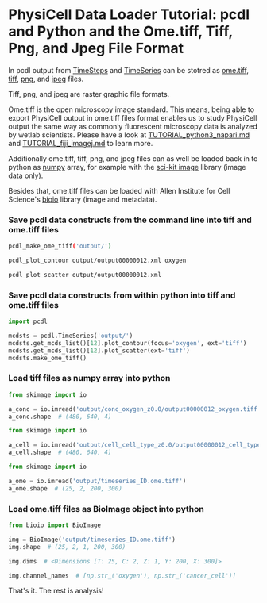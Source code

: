 # PhysiCell Data Loader Tutorial: pcdl and Python and the Ome.tiff, Tiff, Png, and Jpeg File Format

In pcdl output from [TimeSteps](https://github.com/elmbeech/physicelldataloader/blob/master/man/TUTORIAL_python3_timestep.md) and [TimeSeries](https://github.com/elmbeech/physicelldataloader/blob/master/man/TUTORIAL_python3_timeseries.md) can be stotred as [ome.tiff](https://www.openmicroscopy.org/ome-files/), [tiff](https://www.loc.gov/preservation/digital/formats/fdd/fdd000022.shtml), [png](http://libpng.org/pub/png/), and [jpeg](https://jpeg.org/jpeg/) files.

Tiff, png, and jpeg are raster graphic file formats.

Ome.tiff is the open microscopy image standard.
This means, being able to export PhysiCell output in ome.tiff files format
enables us to study PhysiCell output the same way
as commonly fluorescent microscopy data is analyzed by wetlab scientists.
Please have a look at [TUTORIAL_python3_napari.md](https://github.com/elmbeech/physicelldataloader/blob/master/man/TUTORIAL_python3_napari.md)
and [TUTORIAL_fiji_imagej.md](https://github.com/elmbeech/physicelldataloader/blob/master/man/TUTORIAL_fijiimagej.md) to learn more.


Additionally ome.tiff, tiff, png, and jpeg files can as well be loaded back in to python as [numpy](https://numpy.org/) array, for example with the [sci-kit image](https://scikit-image.org/) library (image data only).

Besides that, ome.tiff files can be loaded with Allen Institute for Cell Science's [bioio](https://bioio-devs.github.io/bioio/OVERVIEW.html) library (image and metadata).


### Save pcdl data constructs from the command line into tiff and ome.tiff files

```bash
pcdl_make_ome_tiff('output/')
```
```bash
pcdl_plot_contour output/output00000012.xml oxygen
```
```bash
pcdl_plot_scatter output/output00000012.xml
```


### Save pcdl data constructs from within python into tiff and ome.tiff files

```python
import pcdl

mcdsts = pcdl.TimeSeries('output/')
mcdsts.get_mcds_list()[12].plot_contour(focus='oxygen', ext='tiff')
mcdsts.get_mcds_list()[12].plot_scatter(ext='tiff')
mcdsts.make_ome_tiff()
```


### Load tiff files as numpy array into python

```python
from skimage import io

a_conc = io.imread('output/conc_oxygen_z0.0/output00000012_oxygen.tiff')
a_conc.shape  # (480, 640, 4)
```
```python
from skimage import io

a_cell = io.imread('output/cell_cell_type_z0.0/output00000012_cell_type.tiff')
a_cell.shape  # (480, 640, 4)
```
```python
from skimage import io

a_ome = io.imread('output/timeseries_ID.ome.tiff')
a_ome.shape  # (25, 2, 200, 300)
```


### Load ome.tiff files as BioImage object into python

```python
from bioio import BioImage

img = BioImage('output/timeseries_ID.ome.tiff')
img.shape  # (25, 2, 1, 200, 300)
```
```python
img.dims  # <Dimensions [T: 25, C: 2, Z: 1, Y: 200, X: 300]>
```
```python
img.channel_names  # [np.str_('oxygen'), np.str_('cancer_cell')]
```

That's it. The rest is analysis!

